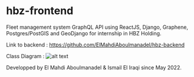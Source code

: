 # hbz-frontend
Fleet management system GraphQL API using ReactJS, Django, Graphene, Postgres/PostGIS and GeoDjango for internship in HBZ Holding.

Link to backend : https://github.com/ElMahdiAboulmanadel/hbz-backend

Class Diagram : 
![alt text](https://github.com/ElMahdiAboulmanadel/hbz-backend/blob/master/HBZ%20-%20Conception.png)


Developped by El Mahdi Aboulmanadel & Ismail El Iraqi since May 2022.
